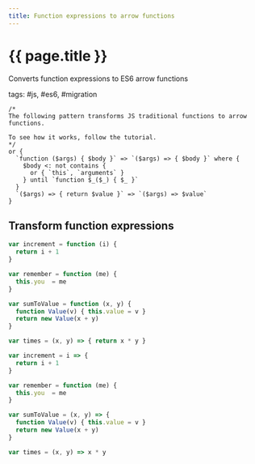 ```yaml
---
title: Function expressions to arrow functions
---
```


# {{ page.title }}

Converts function expressions to ES6 arrow functions

tags: #js, #es6, #migration

```grit
/*
The following pattern transforms JS traditional functions to arrow functions.

To see how it works, follow the tutorial.
*/
or {
  `function ($args) { $body }` => `($args) => { $body }` where {
    $body <: not contains {
      or { `this`, `arguments` }
    } until `function $_($_) { $_ }`
  }
  `($args) => { return $value }` => `($args) => $value`
}
```

## Transform function expressions

```js
var increment = function (i) {
  return i + 1
}

var remember = function (me) {
  this.you  = me
}

var sumToValue = function (x, y) {
  function Value(v) { this.value = v }
  return new Value(x + y)
}

var times = (x, y) => { return x * y }
```

```js
var increment = i => {
  return i + 1
}

var remember = function (me) {
  this.you  = me
}

var sumToValue = (x, y) => {
  function Value(v) { this.value = v }
  return new Value(x + y)
}

var times = (x, y) => x * y
```

